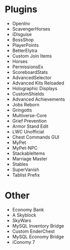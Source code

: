 # Plugins
- OpenInv
- ScavengerHorses
- iDisguise
- BossShop
- PlayerPoints
- BetterElytra
- Custom Join Items
- Horses
- PermissionsEx
- ScoreboardStats
- AdvancedSelector
- Advanced Kits Reloaded
- Holographic Displays
- CustomShields
- Advanced Achievements
- Jobs Reborn
- Gringotts
- Multiverse-Core
- Grief Prevention
- Armor Stand Edit
- LWC Unofficial
- Chest Commands GUI
- MyPet
- MyPet-NPC
- StackableItems
- Marriage Master
- Stables
- SuperVanish
- Tablist Prefix
# Other
- Economy Bank
- A Skyblock
- SkyWars
- MySQL Inventory Bridge
- Custom EnderChest
- MySQL Economy Bridge
- iConomy 7
